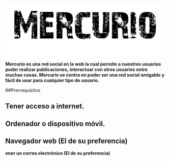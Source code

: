 
![](https://raw.githubusercontent.com/Joshe05/Mercurio/main/images/logo.png)

**Mercurio es una red social en la web la cual permite a nuestros usuarios
poder realizar publicaciones, interactuar con otros usuarios entre muchas
cosas. Mercurio se centra en poder ser una red social amigable y fácil de
usar para cualquier tipo de usuario.**

##Prerrequisitos

**Tener acceso a internet.**
- 
**Ordenador o dispositivo móvil.**
- 
**Navegador web (El de su preferencia)**
- 
**ener un correo electrónico (El de su preferencia)**

